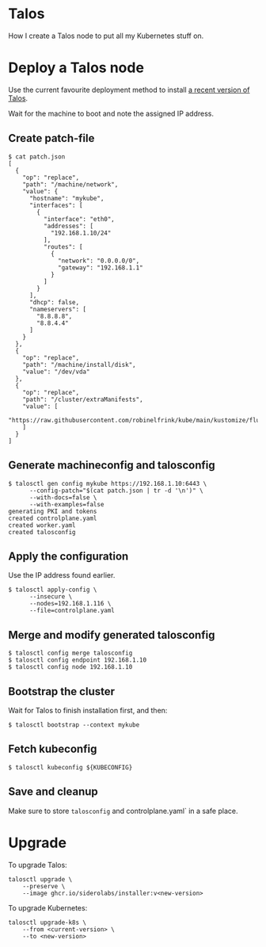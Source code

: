 # Talos

How I create a Talos node to put all my Kubernetes stuff on.

# Deploy a Talos node

Use the current favourite deployment method to install
[a recent version of Talos](https://github.com/siderolabs/talos/releases).

Wait for the machine to boot and note the assigned IP address.

## Create patch-file

```shell
$ cat patch.json
[
  {
    "op": "replace",
    "path": "/machine/network",
    "value": {
      "hostname": "mykube",
      "interfaces": [
        {
          "interface": "eth0",
          "addresses": [
            "192.168.1.10/24"
          ],
          "routes": [
            {
              "network": "0.0.0.0/0",
              "gateway": "192.168.1.1"
            }
          ]
        }
      ],
      "dhcp": false,
      "nameservers": [
        "8.8.8.8",
        "8.8.4.4"
      ]
    }
  },
  {
    "op": "replace",
    "path": "/machine/install/disk",
    "value": "/dev/vda"
  },
  {
    "op": "replace",
    "path": "/cluster/extraManifests",
    "value": [
      "https://raw.githubusercontent.com/robinelfrink/kube/main/kustomize/flux/flux.yaml"
    ]
  }
]
```

## Generate machineconfig and talosconfig

```shell
$ talosctl gen config mykube https://192.168.1.10:6443 \
      --config-patch="$(cat patch.json | tr -d '\n')" \
      --with-docs=false \
      --with-examples=false
generating PKI and tokens
created controlplane.yaml
created worker.yaml
created talosconfig
```

## Apply the configuration

Use the IP address found earlier.

```shell
$ talosctl apply-config \
      --insecure \
      --nodes=192.168.1.116 \
      --file=controlplane.yaml
```

## Merge and modify generated talosconfig

```shell
$ talosctl config merge talosconfig
$ talosctl config endpoint 192.168.1.10
$ talosctl config node 192.168.1.10
```

## Bootstrap the cluster

Wait for Talos to finish installation first, and then:

```shell
$ talosctl bootstrap --context mykube
```

## Fetch kubeconfig

```shell
$ talosctl kubeconfig ${KUBECONFIG}
```

## Save and cleanup

Make sure to store `talosconfig` and controlplane.yaml` in a safe place.

# Upgrade

To upgrade Talos:

```shell
talosctl upgrade \
    --preserve \
    --image ghcr.io/siderolabs/installer:v<new-version>
```

To upgrade Kubernetes:
```shell
talosctl upgrade-k8s \
    --from <current-version> \
    --to <new-version>
```
